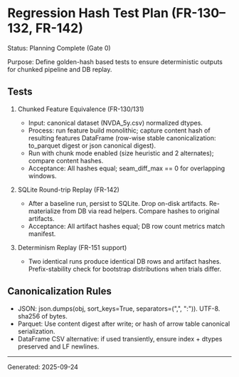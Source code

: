 # Regression Hash Test Plan (FR-130–132, FR-142)

Status: Planning Complete (Gate 0)

Purpose: Define golden-hash based tests to ensure deterministic outputs for chunked pipeline and DB replay.

## Tests
1. Chunked Feature Equivalence (FR-130/131)
   - Input: canonical dataset (NVDA_5y.csv) normalized dtypes.
   - Process: run feature build monolithic; capture content hash of resulting features DataFrame (row-wise stable canonicalization: to_parquet digest or json canonical digest).
   - Run with chunk mode enabled (size heuristic and 2 alternates); compare content hashes.
   - Acceptance: All hashes equal; seam_diff_max == 0 for overlapping windows.

2. SQLite Round-trip Replay (FR-142)
   - After a baseline run, persist to SQLite. Drop on-disk artifacts. Re-materialize from DB via read helpers. Compare hashes to original artifacts.
   - Acceptance: All artifact hashes equal; DB row count metrics match manifest.

3. Determinism Replay (FR-151 support)
   - Two identical runs produce identical DB rows and artifact hashes. Prefix-stability check for bootstrap distributions when trials differ.

## Canonicalization Rules
- JSON: json.dumps(obj, sort_keys=True, separators=(",", ":")). UTF-8. sha256 of bytes.
- Parquet: Use content digest after write; or hash of arrow table canonical serialization.
- DataFrame CSV alternative: if used transiently, ensure index + dtypes preserved and LF newlines.

---
Generated: 2025-09-24
